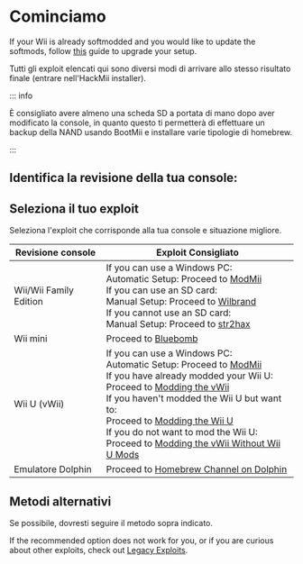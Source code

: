 # Cominciamo

If your Wii is already softmodded and you would like to update the softmods, follow [this](hackmii) guide to upgrade your setup.

Tutti gli exploit elencati qui sono diversi modi di arrivare allo stesso risultato finale (entrare nell'HackMii installer).

::: info

È consigliato avere almeno una scheda SD a portata di mano dopo aver modificato la console, in quanto questo ti permetterà di effettuare un backup della NAND usando BootMii e installare varie tipologie di homebrew.

:::

## Identifica la revisione della tua console:

<!--@include: @/_include/identify-console.html -->

## Seleziona il tuo exploit

Seleziona l'exploit che corrisponde alla tua console e situazione migliore.

| Revisione console               | Exploit Consigliato                                                                                                                                                                                                                                                                                                                                                                                                                                                                             |
| ------------------------------- | ----------------------------------------------------------------------------------------------------------------------------------------------------------------------------------------------------------------------------------------------------------------------------------------------------------------------------------------------------------------------------------------------------------------------------------------------------------------------------------------------- |
| Wii/Wii Family Edition          | If you can use a Windows PC:<br> Automatic Setup: Proceed to [ModMii](modmii)<br> If you can use an SD card:<br> Manual Setup: Proceed to [Wilbrand](wilbrand)<br> If you cannot use an SD card:<br> Manual Setup: Proceed to [str2hax](str2hax)<br>                                                                                                                                            |
| Wii mini                        | Proceed to [Bluebomb](bluebomb)                                                                                                                                                                                                                                                                                                                                                                                                                                                                 |
| Wii U (vWii) | If you can use a Windows PC:<br> Automatic Setup: Proceed to [ModMii](modmii)<br> If you have already modded your Wii U:<br> Proceed to [Modding the vWii](vwii-homebrew-channel)<br> If you haven't modded the Wii U but want to:<br> Proceed to [Modding the Wii U](https://wiiu.hacks.guide)<br> If you do not want to mod the Wii U:<br> Proceed to [Modding the vWii Without Wii U Mods](wiiu-nand-dumper) |
| Emulatore Dolphin               | Proceed to [Homebrew Channel on Dolphin](homebrew-dolphin)                                                                                                                                                                                                                                                                                                                                                                                                                                      |

## Metodi alternativi

Se possibile, dovresti seguire il metodo sopra indicato.

If the recommended option does not work for you, or if you are curious about other exploits, check out [Legacy Exploits](legacy-exploits).
